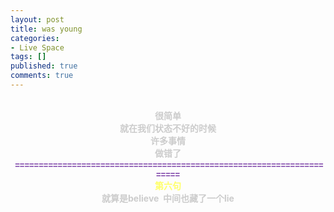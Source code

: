 ```yaml
---
layout: post
title: was young
categories:
- Live Space
tags: []
published: true
comments: true
---
```

<p><span style="word-spacing:0px;font:13px arial;text-transform:none;color:rgb(0,0,0);text-indent:0px;white-space:normal;letter-spacing:normal;border-collapse:separate">
<div align="center"><span style="font-weight:bold"><span style="color:rgb(204,204,204)"> </span></span></div>
<div align="center"><span style="font-weight:bold"><span style="color:rgb(204,204,204)">很简单</span></span><span style="color:rgb(204,204,204)"></span></div></span>
<div align="center"><span style="font-weight:bold"><span style="color:rgb(204,204,204)">就在我们状态不好的时候</span></span></div>
<div align="center"><span style="font-weight:bold"><span style="color:rgb(204,204,204)">许多事情</span></span></div>
<div align="center"><span style="font-weight:bold"><span style="color:rgb(204,204,204)">做错了</span></span></div>
<div align="center"><span style="font-weight:bold"><span style="color:rgb(204,204,204)"></span></span> <span style="color:rgb(255,102,0)"><span style="word-spacing:0px;font:bold 13px arial;text-transform:none;color:rgb(204,204,204);text-indent:0px;white-space:normal;letter-spacing:normal;border-collapse:separate"><font color="#7030a0">======================================================================</font></span></span></div>
<div align="center"><span style="font-weight:bold"><span style="color:rgb(204,204,204)"><span style="color:rgb(255,255,102)">第六句</span><br /></span></span><span style="font-weight:bold"><span style="color:rgb(204,204,204)">就算是believe  中间也藏了一个lie</span></span></div>
<div align="center"><span style="font-weight:bold"><span style="color:rgb(204,204,204)"> </span></span></div>
<div align="center"><span style="font-weight:bold"><span style="color:rgb(204,204,204)"></span></span> </div></p>
